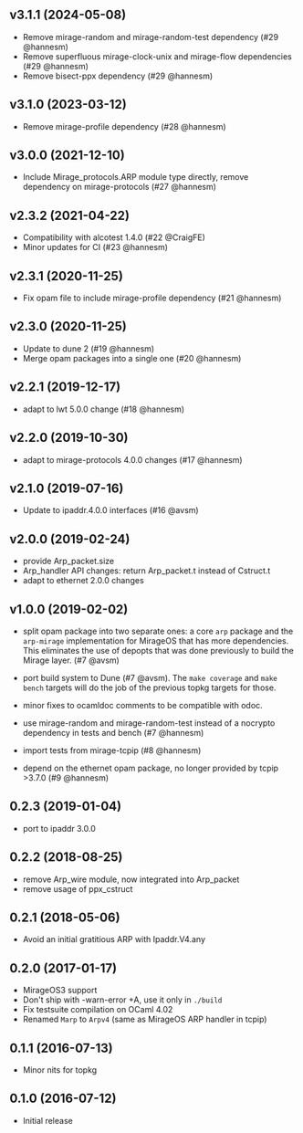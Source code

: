 ## v3.1.1 (2024-05-08)

* Remove mirage-random and mirage-random-test dependency (#29 @hannesm)
* Remove superfluous mirage-clock-unix and mirage-flow dependencies (#29 @hannesm)
* Remove bisect-ppx dependency (#29 @hannesm)

## v3.1.0 (2023-03-12)

* Remove mirage-profile dependency (#28 @hannesm)

## v3.0.0 (2021-12-10)

* Include Mirage_protocols.ARP module type directly, remove dependency on
  mirage-protocols (#27 @hannesm)

## v2.3.2 (2021-04-22)

* Compatibility with alcotest 1.4.0 (#22 @CraigFE)
* Minor updates for CI (#23 @hannesm)

## v2.3.1 (2020-11-25)

* Fix opam file to include mirage-profile dependency (#21 @hannesm)

## v2.3.0 (2020-11-25)

* Update to dune 2 (#19 @hannesm)
* Merge opam packages into a single one (#20 @hannesm)

## v2.2.1 (2019-12-17)

* adapt to lwt 5.0.0 change (#18 @hannesm)

## v2.2.0 (2019-10-30)

* adapt to mirage-protocols 4.0.0 changes (#17 @hannesm)

## v2.1.0 (2019-07-16)

* Update to ipaddr.4.0.0 interfaces (#16 @avsm)

## v2.0.0 (2019-02-24)

* provide Arp_packet.size
* Arp_handler API changes: return Arp_packet.t instead of Cstruct.t
* adapt to ethernet 2.0.0 changes

## v1.0.0 (2019-02-02)

* split opam package into two separate ones: a core
  `arp` package and the `arp-mirage` implementation
  for MirageOS that has more dependencies.  This
  eliminates the use of depopts that was done previously
  to build the Mirage layer. (#7 @avsm)

* port build system to Dune (#7 @avsm). The `make coverage`
  and `make bench` targets will do the job of the previous
  topkg targets for those.

* minor fixes to ocamldoc comments to be compatible with
  odoc.

* use mirage-random and mirage-random-test instead of a
  nocrypto dependency in tests and bench (#7 @hannesm)

* import tests from mirage-tcpip (#8 @hannesm)

* depend on the ethernet opam package, no longer provided
  by tcpip >3.7.0 (#9 @hannesm)

## 0.2.3 (2019-01-04)

* port to ipaddr 3.0.0

## 0.2.2 (2018-08-25)

* remove Arp_wire module, now integrated into Arp_packet
* remove usage of ppx_cstruct

## 0.2.1 (2018-05-06)

* Avoid an initial gratitious ARP with Ipaddr.V4.any

## 0.2.0 (2017-01-17)

* MirageOS3 support
* Don't ship with -warn-error +A, use it only in `./build`
* Fix testsuite compilation on OCaml 4.02
* Renamed `Marp` to `Arpv4` (same as MirageOS ARP handler in tcpip)

## 0.1.1 (2016-07-13)

* Minor nits for topkg

## 0.1.0 (2016-07-12)

* Initial release
